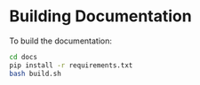 # Building Documentation

To build the documentation:

```bash
cd docs
pip install -r requirements.txt
bash build.sh
```

